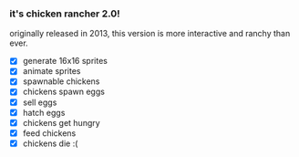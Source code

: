 ### it's chicken rancher 2.0!
originally released in 2013, this version is more interactive and ranchy than ever.

- [x] generate 16x16 sprites
- [x] animate sprites
- [x] spawnable chickens
- [x] chickens spawn eggs
- [x] sell eggs
- [x] hatch eggs
- [x] chickens get hungry
- [x] feed chickens
- [x] chickens die :(